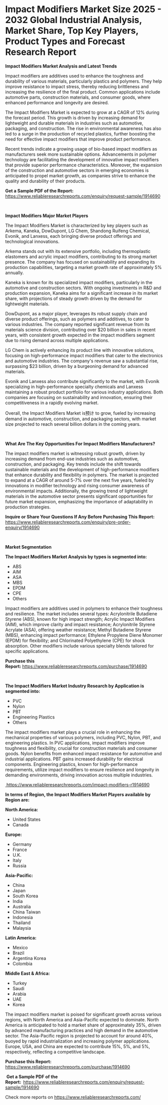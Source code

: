<p><h1>Impact Modifiers Market Size 2025 - 2032 Global Industrial Analysis, Market Share, Top Key Players, Product Types and Forecast Research Report</h1></p><p><strong>Impact Modifiers Market Analysis and Latest Trends</strong></p>
<p><p>Impact modifiers are additives used to enhance the toughness and durability of various materials, particularly plastics and polymers. They help improve resistance to impact stress, thereby reducing brittleness and increasing the resilience of the final product. Common applications include automotive parts, construction materials, and consumer goods, where enhanced performance and longevity are desired.</p><p>The Impact Modifiers Market is expected to grow at a CAGR of 12% during the forecast period. This growth is driven by increasing demand for lightweight and durable materials in industries such as automotive, packaging, and construction. The rise in environmental awareness has also led to a surge in the production of recycled plastics, further boosting the need for effective impact modifiers that improve product performance.</p><p>Recent trends indicate a growing usage of bio-based impact modifiers as manufacturers seek more sustainable options. Advancements in polymer technology are facilitating the development of innovative impact modifiers that provide superior performance characteristics. Moreover, the expansion of the construction and automotive sectors in emerging economies is anticipated to propel market growth, as companies strive to enhance the quality and durability of their products.</p></p>
<p><strong>Get a Sample PDF of the Report:&nbsp;</strong> <a href="https://www.reliableresearchreports.com/enquiry/request-sample/1914690?utm_campaign=3353&utm_medium=2&utm_source=Github&utm_content=ia&utm_term=01042025&utm_id=impact-modifiers">https://www.reliableresearchreports.com/enquiry/request-sample/1914690</a></p>
<p>&nbsp;</p>
<p><strong>Impact Modifiers Major Market Players</strong></p>
<p><p>The Impact Modifiers Market is characterized by key players such as Arkema, Kaneka, DowDupont, LG Chem, Shandong Ruifeng Chemical, Evonik, and Lanxess, each bringing diverse product offerings and technological innovations. </p><p>Arkema stands out with its extensive portfolio, including thermoplastic elastomers and acrylic impact modifiers, contributing to its strong market presence. The company has focused on sustainability and expanding its production capabilities, targeting a market growth rate of approximately 5% annually. </p><p>Kaneka is known for its specialized impact modifiers, particularly in the automotive and construction sectors. With ongoing investments in R&D and production expansion, Kaneka aims for a significant increase in its market share, with projections of steady growth driven by the demand for lightweight materials.</p><p>DowDupont, as a major player, leverages its robust supply chain and diverse product offerings, such as polymers and additives, to cater to various industries. The company reported significant revenue from its materials science division, contributing over $20 billion in sales in recent years, with consistent growth expected in the impact modifiers segment due to rising demand across multiple applications.</p><p>LG Chem is actively enhancing its product line with innovative solutions, focusing on high-performance impact modifiers that cater to the electronics and automotive industries. The company's revenue saw a substantial rise, surpassing $23 billion, driven by a burgeoning demand for advanced materials.</p><p>Evonik and Lanxess also contribute significantly to the market, with Evonik specializing in high-performance specialty chemicals and Lanxess maintaining a robust product portfolio for various industry applications. Both companies are focusing on sustainability and innovation, ensuring their competitiveness in a rapidly evolving market.</p><p>Overall, the Impact Modifiers Market is预计 to grow, fueled by increasing demand in automotive, construction, and packaging sectors, with market size projected to reach several billion dollars in the coming years.</p></p>
<p>&nbsp;</p>
<p><strong>What Are The Key Opportunities For Impact Modifiers Manufacturers?</strong></p>
<p><p>The impact modifiers market is witnessing robust growth, driven by increasing demand from end-use industries such as automotive, construction, and packaging. Key trends include the shift towards sustainable materials and the development of high-performance modifiers that enhance durability and flexibility in polymers. The market is projected to expand at a CAGR of around 5-7% over the next five years, fueled by innovations in modifier technology and rising consumer awareness of environmental impacts. Additionally, the growing trend of lightweight materials in the automotive sector presents significant opportunities for future market expansion, emphasizing the importance of adaptability in production strategies.</p></p>
<p><strong>Inquire or Share Your Questions If Any Before Purchasing This Report:</strong> <a href="https://www.reliableresearchreports.com/enquiry/pre-order-enquiry/1914690?utm_campaign=3353&utm_medium=2&utm_source=Github&utm_content=ia&utm_term=01042025&utm_id=impact-modifiers">https://www.reliableresearchreports.com/enquiry/pre-order-enquiry/1914690</a></p>
<p>&nbsp;</p>
<p><strong>Market Segmentation</strong></p>
<p><strong>The Impact Modifiers Market Analysis by types is segmented into:</strong></p>
<p><ul><li>ABS</li><li>AIM</li><li>ASA</li><li>MBS</li><li>EPDM</li><li>CPE</li><li>Others</li></ul></p>
<p><p>Impact modifiers are additives used in polymers to enhance their toughness and resilience. The market includes several types: Acrylonitrile Butadiene Styrene (ABS), known for high impact strength; Acrylic Impact Modifiers (AIM), which improve clarity and impact resistance; Acrylonitrile Styrene Acrylate (ASA), offering weather resistance; Methyl Butadiene Styrene (MBS), enhancing impact performance; Ethylene Propylene Diene Monomer (EPDM) for flexibility; and Chlorinated Polyethylene (CPE) for shock absorption. Other modifiers include various specialty blends tailored for specific applications.</p></p>
<p><strong>Purchase this Report:&nbsp;</strong><a href="https://www.reliableresearchreports.com/purchase/1914690?utm_campaign=3353&utm_medium=2&utm_source=Github&utm_content=ia&utm_term=01042025&utm_id=impact-modifiers">https://www.reliableresearchreports.com/purchase/1914690</a></p>
<p>&nbsp;</p>
<p><strong>The Impact Modifiers Market Industry Research by Application is segmented into:</strong></p>
<p><ul><li>PVC</li><li>Nylon</li><li>PBT</li><li>Engineering Plastics</li><li>Others</li></ul></p>
<p><p>The impact modifiers market plays a crucial role in enhancing the mechanical properties of various polymers, including PVC, Nylon, PBT, and engineering plastics. In PVC applications, impact modifiers improve toughness and flexibility, crucial for construction materials and consumer goods. Nylon benefits from enhanced impact resistance for automotive and industrial applications. PBT gains increased durability for electrical components. Engineering plastics, known for high-performance requirements, utilize impact modifiers to ensure resilience and longevity in demanding environments, driving innovation across multiple industries.</p></p>
<p><a href="https://www.reliableresearchreports.com/impact-modifiers-r1914690?utm_campaign=3353&utm_medium=2&utm_source=Github&utm_content=ia&utm_term=01042025&utm_id=impact-modifiers">&nbsp;https://www.reliableresearchreports.com/impact-modifiers-r1914690</a></p>
<p><strong>In terms of Region, the Impact Modifiers Market Players available by Region are:</strong></p>
<p>
    <p> <strong> North America: </strong>
        <ul>
            <li>United States</li>
            <li>Canada</li>
        </ul>
        </p> 
    <p> <strong> Europe: </strong>
        <ul>
            <li>Germany</li>
            <li>France</li>
            <li>U.K.</li>
            <li>Italy</li>
            <li>Russia</li>
        </ul>
        </p> 
    <p> <strong> Asia-Pacific: </strong>
        <ul>
            <li>China</li>
            <li>Japan</li>
            <li>South Korea</li>
            <li>India</li>
            <li>Australia</li>
            <li>China Taiwan</li>
            <li>Indonesia</li>
            <li>Thailand</li>
            <li>Malaysia</li>
        </ul>
        </p> 
    <p> <strong> Latin America: </strong>
        <ul>
            <li>Mexico</li>
            <li>Brazil</li>
            <li>Argentina Korea</li>
            <li>Colombia</li>
        </ul>
        </p> 
    <p> <strong> Middle East & Africa: </strong>
        <ul>
            <li>Turkey</li>
            <li>Saudi</li>
            <li>Arabia</li>
            <li>UAE</li>
            <li>Korea</li>
        </ul>
    </p>
    </p>
<p><p>The impact modifiers market is poised for significant growth across various regions, with North America and Asia-Pacific expected to dominate. North America is anticipated to hold a market share of approximately 35%, driven by advanced manufacturing practices and high demand in the automotive sector. The Asia-Pacific region is projected to account for around 40%, buoyed by rapid industrialization and increasing polymer applications. Europe, USA, and China are expected to contribute 15%, 5%, and 5%, respectively, reflecting a competitive landscape.</p></p>
<p><strong>Purchase this Report: </strong><a href="https://www.reliableresearchreports.com/purchase/1914690?utm_campaign=3353&utm_medium=2&utm_source=Github&utm_content=ia&utm_term=01042025&utm_id=impact-modifiers">https://www.reliableresearchreports.com/purchase/1914690</a></p>
<p>&nbsp;<strong>Get a Sample PDF of the Report:&nbsp;&nbsp;</strong><a href="https://www.reliableresearchreports.com/enquiry/request-sample/1914690?utm_campaign=3353&utm_medium=2&utm_source=Github&utm_content=ia&utm_term=01042025&utm_id=impact-modifiers">https://www.reliableresearchreports.com/enquiry/request-sample/1914690</a></p>
<p><strong></strong></p>
<p>Check more reports on <a href="https://www.reliableresearchreports.com/?utm_campaign=3353&utm_medium=2&utm_source=Github&utm_content=ia&utm_term=01042025&utm_id=impact-modifiers">https://www.reliableresearchreports.com/</a></p>